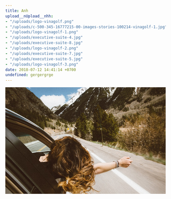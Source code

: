 ```yaml
---
title: Anh
upload__nUpload__nhh:
- "/uploads/logo-vinagolf.png"
- "/uploads/c-500-345-16777215-00-images-stories-100214-vinagolf-1.jpg"
- "/uploads/logo-vinagolf-1.png"
- "/uploads/executive-suite-4.jpg"
- "/uploads/executive-suite-8.jpg"
- "/uploads/logo-vinagolf-2.png"
- "/uploads/executive-suite-7.jpg"
- "/uploads/executive-suite-5.jpg"
- "/uploads/logo-vinagolf-3.png"
date: 2018-07-12 14:41:14 +0700
undefined: gergergrge
---
```


![thuexedulich](/uploads/thue-xe-du-lich.jpg)